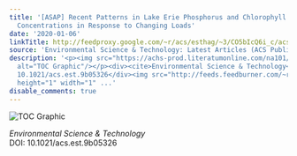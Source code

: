 ```yaml
---
title: '[ASAP] Recent Patterns in Lake Erie Phosphorus and Chlorophyll <italic toggle="yes">a</italic>
  Concentrations in Response to Changing Loads'
date: '2020-01-06'
linkTitle: http://feedproxy.google.com/~r/acs/esthag/~3/CO5bIcQ6i_c/acs.est.9b05326
source: 'Environmental Science & Technology: Latest Articles (ACS Publications)'
description: '<p><img src="https://achs-prod.literatumonline.com/na101/home/literatum/publisher/achs/journals/content/esthag/0/esthag.ahead-of-print/acs.est.9b05326/20200106/images/medium/es9b05326_0003.gif"
  alt="TOC Graphic"/></p><div><cite>Environmental Science & Technology</cite></div><div>DOI:
  10.1021/acs.est.9b05326</div><img src="http://feeds.feedburner.com/~r/acs/esthag/~4/CO5bIcQ6i_c"
  height="1" width="1" ...'
disable_comments: true
---
```

<p><img src="https://achs-prod.literatumonline.com/na101/home/literatum/publisher/achs/journals/content/esthag/0/esthag.ahead-of-print/acs.est.9b05326/20200106/images/medium/es9b05326_0003.gif" alt="TOC Graphic"/></p><div><cite>Environmental Science & Technology</cite></div><div>DOI: 10.1021/acs.est.9b05326</div><img src="http://feeds.feedburner.com/~r/acs/esthag/~4/CO5bIcQ6i_c" height="1" width="1" ...